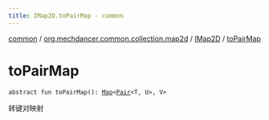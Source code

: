```yaml
---
title: IMap2D.toPairMap - common
---
```


[common](../../index.html) / [org.mechdancer.common.collection.map2d](../index.html) / [IMap2D](index.html) / [toPairMap](./to-pair-map.html)

# toPairMap

`abstract fun toPairMap(): `[`Map`](https://kotlinlang.org/api/latest/jvm/stdlib/kotlin.collections/-map/index.html)`<`[`Pair`](https://kotlinlang.org/api/latest/jvm/stdlib/kotlin/-pair/index.html)`<T, U>, V>`

转键对映射

